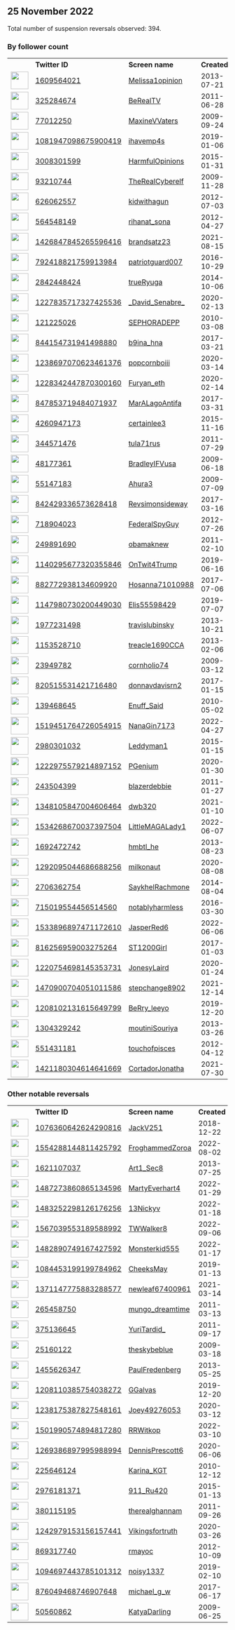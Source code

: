 
## 25 November 2022
Total number of suspension reversals observed: 394.

### By follower count
<table><tr><th></th><th align="left">Twitter ID</th><th align="left">Screen name</th>
<th align="left">Created</th><th align="left">Status</th><th align="left">Suspended</th><th align="left">Followers</th>
<tr><td><a href="https://pbs.twimg.com/profile_images/1627729736297246725/xRNxjqV6_normal.jpg"><img src="https://pbs.twimg.com/profile_images/1627729736297246725/xRNxjqV6_normal.jpg" width="40px" height="40px" align="center"/></a></td><td><a href="https://twitter.com/intent/user?user_id=1609564021">1609564021</a></td><td><a href="https://twitter.com/Melissa1opinion">Melissa1opinion</a></td><td>2013-07-21</td><td align="center"></td><td></td><td>25059</td></tr>
<tr><td><a href="https://pbs.twimg.com/profile_images/1619856311218323456/a6-Ju_7K_normal.jpg"><img src="https://pbs.twimg.com/profile_images/1619856311218323456/a6-Ju_7K_normal.jpg" width="40px" height="40px" align="center"/></a></td><td><a href="https://twitter.com/intent/user?user_id=325284674">325284674</a></td><td><a href="https://twitter.com/BeRealTV">BeRealTV</a></td><td>2011-06-28</td><td align="center"></td><td></td><td>24203</td></tr>
<tr><td><a href="https://pbs.twimg.com/profile_images/1615512103367876609/tAyFKHFb_normal.jpg"><img src="https://pbs.twimg.com/profile_images/1615512103367876609/tAyFKHFb_normal.jpg" width="40px" height="40px" align="center"/></a></td><td><a href="https://twitter.com/intent/user?user_id=77012250">77012250</a></td><td><a href="https://twitter.com/MaxineVVaters">MaxineVVaters</a></td><td>2009-09-24</td><td align="center">🚫</td><td></td><td>23874</td></tr>
<tr><td><a href="https://pbs.twimg.com/profile_images/1139763796187025408/u7fEDnOo_normal.jpg"><img src="https://pbs.twimg.com/profile_images/1139763796187025408/u7fEDnOo_normal.jpg" width="40px" height="40px" align="center"/></a></td><td><a href="https://twitter.com/intent/user?user_id=1081947098675900419">1081947098675900419</a></td><td><a href="https://twitter.com/ihavemp4s">ihavemp4s</a></td><td>2019-01-06</td><td align="center"></td><td></td><td>20387</td></tr>
<tr><td><a href="https://pbs.twimg.com/profile_images/1595937458335760384/_MqX-H-K_normal.jpg"><img src="https://pbs.twimg.com/profile_images/1595937458335760384/_MqX-H-K_normal.jpg" width="40px" height="40px" align="center"/></a></td><td><a href="https://twitter.com/intent/user?user_id=3008301599">3008301599</a></td><td><a href="https://twitter.com/HarmfulOpinions">HarmfulOpinions</a></td><td>2015-01-31</td><td align="center"></td><td></td><td>19074</td></tr>
<tr><td><a href="https://pbs.twimg.com/profile_images/1612248314057232384/7IK91kLQ_normal.jpg"><img src="https://pbs.twimg.com/profile_images/1612248314057232384/7IK91kLQ_normal.jpg" width="40px" height="40px" align="center"/></a></td><td><a href="https://twitter.com/intent/user?user_id=93210744">93210744</a></td><td><a href="https://twitter.com/TheRealCyberelf">TheRealCyberelf</a></td><td>2009-11-28</td><td align="center"></td><td></td><td>18451</td></tr>
<tr><td><a href="https://pbs.twimg.com/profile_images/1596422152164614144/R0001Cne_normal.jpg"><img src="https://pbs.twimg.com/profile_images/1596422152164614144/R0001Cne_normal.jpg" width="40px" height="40px" align="center"/></a></td><td><a href="https://twitter.com/intent/user?user_id=626062557">626062557</a></td><td><a href="https://twitter.com/kidwithagun">kidwithagun</a></td><td>2012-07-03</td><td align="center"></td><td></td><td>16560</td></tr>
<tr><td><a href="https://pbs.twimg.com/profile_images/1596209865810132992/QcBOUQu5_normal.jpg"><img src="https://pbs.twimg.com/profile_images/1596209865810132992/QcBOUQu5_normal.jpg" width="40px" height="40px" align="center"/></a></td><td><a href="https://twitter.com/intent/user?user_id=564548149">564548149</a></td><td><a href="https://twitter.com/rihanat_sona">rihanat_sona</a></td><td>2012-04-27</td><td align="center"></td><td></td><td>16555</td></tr>
<tr><td><a href="https://pbs.twimg.com/profile_images/1600471660674617345/re5zNKs6_normal.jpg"><img src="https://pbs.twimg.com/profile_images/1600471660674617345/re5zNKs6_normal.jpg" width="40px" height="40px" align="center"/></a></td><td><a href="https://twitter.com/intent/user?user_id=1426847845265596416">1426847845265596416</a></td><td><a href="https://twitter.com/brandsatz23">brandsatz23</a></td><td>2021-08-15</td><td align="center"></td><td>2022-10-31</td><td>15562</td></tr>
<tr><td><a href="https://pbs.twimg.com/profile_images/1031563419424628737/3BQu9uBX_normal.jpg"><img src="https://pbs.twimg.com/profile_images/1031563419424628737/3BQu9uBX_normal.jpg" width="40px" height="40px" align="center"/></a></td><td><a href="https://twitter.com/intent/user?user_id=792418821759913984">792418821759913984</a></td><td><a href="https://twitter.com/patriotguard007">patriotguard007</a></td><td>2016-10-29</td><td align="center"></td><td>2022-10-29</td><td>11339</td></tr>
<tr><td><a href="https://pbs.twimg.com/profile_images/1596254477207601153/DdMmXbV1_normal.jpg"><img src="https://pbs.twimg.com/profile_images/1596254477207601153/DdMmXbV1_normal.jpg" width="40px" height="40px" align="center"/></a></td><td><a href="https://twitter.com/intent/user?user_id=2842448424">2842448424</a></td><td><a href="https://twitter.com/trueRyuga">trueRyuga</a></td><td>2014-10-06</td><td align="center">🔒</td><td></td><td>11115</td></tr>
<tr><td><a href="https://pbs.twimg.com/profile_images/1291646062004969472/mI6i4HYz_normal.jpg"><img src="https://pbs.twimg.com/profile_images/1291646062004969472/mI6i4HYz_normal.jpg" width="40px" height="40px" align="center"/></a></td><td><a href="https://twitter.com/intent/user?user_id=1227835717327425536">1227835717327425536</a></td><td><a href="https://twitter.com/_David_Senabre_">_David_Senabre_</a></td><td>2020-02-13</td><td align="center"></td><td></td><td>10874</td></tr>
<tr><td><a href="https://pbs.twimg.com/profile_images/1473367782578339844/BDDkyvQ__normal.jpg"><img src="https://pbs.twimg.com/profile_images/1473367782578339844/BDDkyvQ__normal.jpg" width="40px" height="40px" align="center"/></a></td><td><a href="https://twitter.com/intent/user?user_id=121225026">121225026</a></td><td><a href="https://twitter.com/SEPHORADEPP">SEPHORADEPP</a></td><td>2010-03-08</td><td align="center"></td><td>2022-10-29</td><td>10098</td></tr>
<tr><td><a href="https://pbs.twimg.com/profile_images/1349030356968763393/BGE0ZkM6_normal.jpg"><img src="https://pbs.twimg.com/profile_images/1349030356968763393/BGE0ZkM6_normal.jpg" width="40px" height="40px" align="center"/></a></td><td><a href="https://twitter.com/intent/user?user_id=844154731941498880">844154731941498880</a></td><td><a href="https://twitter.com/b9ina_hna">b9ina_hna</a></td><td>2017-03-21</td><td align="center"></td><td></td><td>6370</td></tr>
<tr><td><a href="https://pbs.twimg.com/profile_images/1483991872032763904/AJ0lt1ol_normal.jpg"><img src="https://pbs.twimg.com/profile_images/1483991872032763904/AJ0lt1ol_normal.jpg" width="40px" height="40px" align="center"/></a></td><td><a href="https://twitter.com/intent/user?user_id=1238697070623461376">1238697070623461376</a></td><td><a href="https://twitter.com/popcornboiii">popcornboiii</a></td><td>2020-03-14</td><td align="center">🚫</td><td>2022-11-08</td><td>5654</td></tr>
<tr><td><a href="https://pbs.twimg.com/profile_images/1617539326430019584/3Ov-LBQ4_normal.jpg"><img src="https://pbs.twimg.com/profile_images/1617539326430019584/3Ov-LBQ4_normal.jpg" width="40px" height="40px" align="center"/></a></td><td><a href="https://twitter.com/intent/user?user_id=1228342447870300160">1228342447870300160</a></td><td><a href="https://twitter.com/Furyan_eth">Furyan_eth</a></td><td>2020-02-14</td><td align="center"></td><td>2022-11-08</td><td>5642</td></tr>
<tr><td><a href="https://pbs.twimg.com/profile_images/927180846175531008/p0jN9L6a_normal.jpg"><img src="https://pbs.twimg.com/profile_images/927180846175531008/p0jN9L6a_normal.jpg" width="40px" height="40px" align="center"/></a></td><td><a href="https://twitter.com/intent/user?user_id=847853719484071937">847853719484071937</a></td><td><a href="https://twitter.com/MarALagoAntifa">MarALagoAntifa</a></td><td>2017-03-31</td><td align="center"></td><td></td><td>5040</td></tr>
<tr><td><a href="https://pbs.twimg.com/profile_images/1265774465708732420/tOU3dZ3L_normal.jpg"><img src="https://pbs.twimg.com/profile_images/1265774465708732420/tOU3dZ3L_normal.jpg" width="40px" height="40px" align="center"/></a></td><td><a href="https://twitter.com/intent/user?user_id=4260947173">4260947173</a></td><td><a href="https://twitter.com/certainlee3">certainlee3</a></td><td>2015-11-16</td><td align="center"></td><td>2022-10-29</td><td>4584</td></tr>
<tr><td><a href="https://pbs.twimg.com/profile_images/726358633202724864/5IxF42U3_normal.jpg"><img src="https://pbs.twimg.com/profile_images/726358633202724864/5IxF42U3_normal.jpg" width="40px" height="40px" align="center"/></a></td><td><a href="https://twitter.com/intent/user?user_id=344571476">344571476</a></td><td><a href="https://twitter.com/tula71rus">tula71rus</a></td><td>2011-07-29</td><td align="center"></td><td></td><td>4566</td></tr>
<tr><td><a href="https://pbs.twimg.com/profile_images/1268503928/image_normal.jpg"><img src="https://pbs.twimg.com/profile_images/1268503928/image_normal.jpg" width="40px" height="40px" align="center"/></a></td><td><a href="https://twitter.com/intent/user?user_id=48177361">48177361</a></td><td><a href="https://twitter.com/BradleyIFVusa">BradleyIFVusa</a></td><td>2009-06-18</td><td align="center"></td><td></td><td>4117</td></tr>
<tr><td><a href="https://pbs.twimg.com/profile_images/1603948023675076608/2FEm5OSx_normal.jpg"><img src="https://pbs.twimg.com/profile_images/1603948023675076608/2FEm5OSx_normal.jpg" width="40px" height="40px" align="center"/></a></td><td><a href="https://twitter.com/intent/user?user_id=55147183">55147183</a></td><td><a href="https://twitter.com/Ahura3">Ahura3</a></td><td>2009-07-09</td><td align="center"></td><td></td><td>3759</td></tr>
<tr><td><a href="https://pbs.twimg.com/profile_images/1319705468294529024/1HPi0MVb_normal.jpg"><img src="https://pbs.twimg.com/profile_images/1319705468294529024/1HPi0MVb_normal.jpg" width="40px" height="40px" align="center"/></a></td><td><a href="https://twitter.com/intent/user?user_id=842429336573628418">842429336573628418</a></td><td><a href="https://twitter.com/Revsimonsideway">Revsimonsideway</a></td><td>2017-03-16</td><td align="center"></td><td></td><td>3552</td></tr>
<tr><td><a href="https://pbs.twimg.com/profile_images/3368427308/08273ff3c0ce8ff1506c91e237c05d7f_normal.jpeg"><img src="https://pbs.twimg.com/profile_images/3368427308/08273ff3c0ce8ff1506c91e237c05d7f_normal.jpeg" width="40px" height="40px" align="center"/></a></td><td><a href="https://twitter.com/intent/user?user_id=718904023">718904023</a></td><td><a href="https://twitter.com/FederalSpyGuy">FederalSpyGuy</a></td><td>2012-07-26</td><td align="center"></td><td></td><td>3360</td></tr>
<tr><td><a href="https://pbs.twimg.com/profile_images/1090194683849068544/BRhV7NCy_normal.jpg"><img src="https://pbs.twimg.com/profile_images/1090194683849068544/BRhV7NCy_normal.jpg" width="40px" height="40px" align="center"/></a></td><td><a href="https://twitter.com/intent/user?user_id=249891690">249891690</a></td><td><a href="https://twitter.com/obamaknew">obamaknew</a></td><td>2011-02-10</td><td align="center">🚫</td><td></td><td>3359</td></tr>
<tr><td><a href="https://pbs.twimg.com/profile_images/1597411582434332672/Y0XLnpHS_normal.jpg"><img src="https://pbs.twimg.com/profile_images/1597411582434332672/Y0XLnpHS_normal.jpg" width="40px" height="40px" align="center"/></a></td><td><a href="https://twitter.com/intent/user?user_id=1140295677320355846">1140295677320355846</a></td><td><a href="https://twitter.com/OnTwit4Trump">OnTwit4Trump</a></td><td>2019-06-16</td><td align="center"></td><td></td><td>3326</td></tr>
<tr><td><a href="https://pbs.twimg.com/profile_images/1274028324302569472/KDakWojM_normal.jpg"><img src="https://pbs.twimg.com/profile_images/1274028324302569472/KDakWojM_normal.jpg" width="40px" height="40px" align="center"/></a></td><td><a href="https://twitter.com/intent/user?user_id=882772938134609920">882772938134609920</a></td><td><a href="https://twitter.com/Hosanna71010988">Hosanna71010988</a></td><td>2017-07-06</td><td align="center"></td><td></td><td>3100</td></tr>
<tr><td><a href="https://pbs.twimg.com/profile_images/1608512189572186118/gSw5XbzC_normal.jpg"><img src="https://pbs.twimg.com/profile_images/1608512189572186118/gSw5XbzC_normal.jpg" width="40px" height="40px" align="center"/></a></td><td><a href="https://twitter.com/intent/user?user_id=1147980730200449030">1147980730200449030</a></td><td><a href="https://twitter.com/Elis55598429">Elis55598429</a></td><td>2019-07-07</td><td align="center">🔒</td><td></td><td>2934</td></tr>
<tr><td><a href="https://pbs.twimg.com/profile_images/1608924855315099648/iR_DfAdm_normal.jpg"><img src="https://pbs.twimg.com/profile_images/1608924855315099648/iR_DfAdm_normal.jpg" width="40px" height="40px" align="center"/></a></td><td><a href="https://twitter.com/intent/user?user_id=1977231498">1977231498</a></td><td><a href="https://twitter.com/travislubinsky">travislubinsky</a></td><td>2013-10-21</td><td align="center"></td><td>2022-11-08</td><td>2890</td></tr>
<tr><td><a href="https://pbs.twimg.com/profile_images/1060842659940630528/KaE4JpO5_normal.jpg"><img src="https://pbs.twimg.com/profile_images/1060842659940630528/KaE4JpO5_normal.jpg" width="40px" height="40px" align="center"/></a></td><td><a href="https://twitter.com/intent/user?user_id=1153528710">1153528710</a></td><td><a href="https://twitter.com/treacle1690CCA">treacle1690CCA</a></td><td>2013-02-06</td><td align="center"></td><td></td><td>2880</td></tr>
<tr><td><a href="https://pbs.twimg.com/profile_images/1626601452364869638/9-Q1c1Bl_normal.jpg"><img src="https://pbs.twimg.com/profile_images/1626601452364869638/9-Q1c1Bl_normal.jpg" width="40px" height="40px" align="center"/></a></td><td><a href="https://twitter.com/intent/user?user_id=23949782">23949782</a></td><td><a href="https://twitter.com/cornholio74">cornholio74</a></td><td>2009-03-12</td><td align="center"></td><td></td><td>2802</td></tr>
<tr><td><a href="https://pbs.twimg.com/profile_images/1456394272341647363/RfPX3hog_normal.jpg"><img src="https://pbs.twimg.com/profile_images/1456394272341647363/RfPX3hog_normal.jpg" width="40px" height="40px" align="center"/></a></td><td><a href="https://twitter.com/intent/user?user_id=820515531421716480">820515531421716480</a></td><td><a href="https://twitter.com/donnavdavisrn2">donnavdavisrn2</a></td><td>2017-01-15</td><td align="center"></td><td>2022-10-29</td><td>2696</td></tr>
<tr><td><a href="https://pbs.twimg.com/profile_images/1168173299706126337/4bs-76EZ_normal.jpg"><img src="https://pbs.twimg.com/profile_images/1168173299706126337/4bs-76EZ_normal.jpg" width="40px" height="40px" align="center"/></a></td><td><a href="https://twitter.com/intent/user?user_id=139468645">139468645</a></td><td><a href="https://twitter.com/Enuff_Said">Enuff_Said</a></td><td>2010-05-02</td><td align="center"></td><td></td><td>2480</td></tr>
<tr><td><a href="https://pbs.twimg.com/profile_images/1611114841384620032/7NVP6Ru__normal.jpg"><img src="https://pbs.twimg.com/profile_images/1611114841384620032/7NVP6Ru__normal.jpg" width="40px" height="40px" align="center"/></a></td><td><a href="https://twitter.com/intent/user?user_id=1519451764726054915">1519451764726054915</a></td><td><a href="https://twitter.com/NanaGin7173">NanaGin7173</a></td><td>2022-04-27</td><td align="center"></td><td>2022-10-19</td><td>2341</td></tr>
<tr><td><a href="https://pbs.twimg.com/profile_images/1061131302882152448/CHs1lF9Y_normal.jpg"><img src="https://pbs.twimg.com/profile_images/1061131302882152448/CHs1lF9Y_normal.jpg" width="40px" height="40px" align="center"/></a></td><td><a href="https://twitter.com/intent/user?user_id=2980301032">2980301032</a></td><td><a href="https://twitter.com/Leddyman1">Leddyman1</a></td><td>2015-01-15</td><td align="center">🔒</td><td></td><td>2312</td></tr>
<tr><td><a href="https://pbs.twimg.com/profile_images/1597518989013684227/Y1-R-QCZ_normal.jpg"><img src="https://pbs.twimg.com/profile_images/1597518989013684227/Y1-R-QCZ_normal.jpg" width="40px" height="40px" align="center"/></a></td><td><a href="https://twitter.com/intent/user?user_id=1222975579214897152">1222975579214897152</a></td><td><a href="https://twitter.com/PGenium">PGenium</a></td><td>2020-01-30</td><td align="center"></td><td></td><td>2251</td></tr>
<tr><td><a href="https://pbs.twimg.com/profile_images/1601305291727187968/_9KSEzeM_normal.jpg"><img src="https://pbs.twimg.com/profile_images/1601305291727187968/_9KSEzeM_normal.jpg" width="40px" height="40px" align="center"/></a></td><td><a href="https://twitter.com/intent/user?user_id=243504399">243504399</a></td><td><a href="https://twitter.com/blazerdebbie">blazerdebbie</a></td><td>2011-01-27</td><td align="center"></td><td></td><td>2248</td></tr>
<tr><td><a href="https://pbs.twimg.com/profile_images/1442395606677434370/_qB8lcke_normal.jpg"><img src="https://pbs.twimg.com/profile_images/1442395606677434370/_qB8lcke_normal.jpg" width="40px" height="40px" align="center"/></a></td><td><a href="https://twitter.com/intent/user?user_id=1348105847004606464">1348105847004606464</a></td><td><a href="https://twitter.com/dwb320">dwb320</a></td><td>2021-01-10</td><td align="center"></td><td>2022-10-29</td><td>2226</td></tr>
<tr><td><a href="https://pbs.twimg.com/profile_images/1536908359600943104/BLLedc-r_normal.jpg"><img src="https://pbs.twimg.com/profile_images/1536908359600943104/BLLedc-r_normal.jpg" width="40px" height="40px" align="center"/></a></td><td><a href="https://twitter.com/intent/user?user_id=1534268670037397504">1534268670037397504</a></td><td><a href="https://twitter.com/LittleMAGALady1">LittleMAGALady1</a></td><td>2022-06-07</td><td align="center"></td><td>2022-10-20</td><td>2132</td></tr>
<tr><td><a href="https://pbs.twimg.com/profile_images/1543218039273193472/lOnIrE4__normal.jpg"><img src="https://pbs.twimg.com/profile_images/1543218039273193472/lOnIrE4__normal.jpg" width="40px" height="40px" align="center"/></a></td><td><a href="https://twitter.com/intent/user?user_id=1692472742">1692472742</a></td><td><a href="https://twitter.com/hmbtl_he">hmbtl_he</a></td><td>2013-08-23</td><td align="center"></td><td>2022-11-08</td><td>2126</td></tr>
<tr><td><a href="https://pbs.twimg.com/profile_images/1371051078091964417/Xt1x72kr_normal.png"><img src="https://pbs.twimg.com/profile_images/1371051078091964417/Xt1x72kr_normal.png" width="40px" height="40px" align="center"/></a></td><td><a href="https://twitter.com/intent/user?user_id=1292095044686688256">1292095044686688256</a></td><td><a href="https://twitter.com/milkonaut">milkonaut</a></td><td>2020-08-08</td><td align="center">🔒</td><td></td><td>2124</td></tr>
<tr><td><a href="https://pbs.twimg.com/profile_images/1599084635048366081/jNq0Vnwe_normal.jpg"><img src="https://pbs.twimg.com/profile_images/1599084635048366081/jNq0Vnwe_normal.jpg" width="40px" height="40px" align="center"/></a></td><td><a href="https://twitter.com/intent/user?user_id=2706362754">2706362754</a></td><td><a href="https://twitter.com/SaykhelRachmone">SaykhelRachmone</a></td><td>2014-08-04</td><td align="center">🚫</td><td></td><td>2073</td></tr>
<tr><td><a href="https://pbs.twimg.com/profile_images/1617746815025139714/dBvom782_normal.jpg"><img src="https://pbs.twimg.com/profile_images/1617746815025139714/dBvom782_normal.jpg" width="40px" height="40px" align="center"/></a></td><td><a href="https://twitter.com/intent/user?user_id=715019554456514560">715019554456514560</a></td><td><a href="https://twitter.com/notablyharmless">notablyharmless</a></td><td>2016-03-30</td><td align="center"></td><td></td><td>2009</td></tr>
<tr><td><a href="https://pbs.twimg.com/profile_images/1564635123382992908/s7mf57jw_normal.jpg"><img src="https://pbs.twimg.com/profile_images/1564635123382992908/s7mf57jw_normal.jpg" width="40px" height="40px" align="center"/></a></td><td><a href="https://twitter.com/intent/user?user_id=1533896897471172610">1533896897471172610</a></td><td><a href="https://twitter.com/JasperRed6">JasperRed6</a></td><td>2022-06-06</td><td align="center"></td><td>2022-09-08</td><td>1978</td></tr>
<tr><td><a href="https://pbs.twimg.com/profile_images/817825506062114816/JdmbNaNT_normal.jpg"><img src="https://pbs.twimg.com/profile_images/817825506062114816/JdmbNaNT_normal.jpg" width="40px" height="40px" align="center"/></a></td><td><a href="https://twitter.com/intent/user?user_id=816256959003275264">816256959003275264</a></td><td><a href="https://twitter.com/ST1200Girl">ST1200Girl</a></td><td>2017-01-03</td><td align="center"></td><td></td><td>1956</td></tr>
<tr><td><a href="https://pbs.twimg.com/profile_images/1296957129354547201/if7RViUm_normal.jpg"><img src="https://pbs.twimg.com/profile_images/1296957129354547201/if7RViUm_normal.jpg" width="40px" height="40px" align="center"/></a></td><td><a href="https://twitter.com/intent/user?user_id=1220754698145353731">1220754698145353731</a></td><td><a href="https://twitter.com/JonesyLaird">JonesyLaird</a></td><td>2020-01-24</td><td align="center"></td><td></td><td>1927</td></tr>
<tr><td><a href="https://pbs.twimg.com/profile_images/1604783253063634945/wRhEKYtx_normal.jpg"><img src="https://pbs.twimg.com/profile_images/1604783253063634945/wRhEKYtx_normal.jpg" width="40px" height="40px" align="center"/></a></td><td><a href="https://twitter.com/intent/user?user_id=1470900704051011586">1470900704051011586</a></td><td><a href="https://twitter.com/stepchange8902">stepchange8902</a></td><td>2021-12-14</td><td align="center"></td><td>2022-11-08</td><td>1898</td></tr>
<tr><td><a href="https://pbs.twimg.com/profile_images/1506067178382147587/GlwnOPiV_normal.jpg"><img src="https://pbs.twimg.com/profile_images/1506067178382147587/GlwnOPiV_normal.jpg" width="40px" height="40px" align="center"/></a></td><td><a href="https://twitter.com/intent/user?user_id=1208102131615649799">1208102131615649799</a></td><td><a href="https://twitter.com/BeRry_leeyo">BeRry_leeyo</a></td><td>2019-12-20</td><td align="center">🚫</td><td>2022-09-30</td><td>1880</td></tr>
<tr><td><a href="https://pbs.twimg.com/profile_images/869121215473958912/yeiwoR0x_normal.jpg"><img src="https://pbs.twimg.com/profile_images/869121215473958912/yeiwoR0x_normal.jpg" width="40px" height="40px" align="center"/></a></td><td><a href="https://twitter.com/intent/user?user_id=1304329242">1304329242</a></td><td><a href="https://twitter.com/moutiniSouriya">moutiniSouriya</a></td><td>2013-03-26</td><td align="center">🔒</td><td></td><td>1851</td></tr>
<tr><td><a href="https://pbs.twimg.com/profile_images/1368964663204057088/ggGM3DJa_normal.jpg"><img src="https://pbs.twimg.com/profile_images/1368964663204057088/ggGM3DJa_normal.jpg" width="40px" height="40px" align="center"/></a></td><td><a href="https://twitter.com/intent/user?user_id=551431181">551431181</a></td><td><a href="https://twitter.com/touchofpisces">touchofpisces</a></td><td>2012-04-12</td><td align="center"></td><td></td><td>1825</td></tr>
<tr><td><a href="https://pbs.twimg.com/profile_images/1561366359711293440/nZKG8d44_normal.jpg"><img src="https://pbs.twimg.com/profile_images/1561366359711293440/nZKG8d44_normal.jpg" width="40px" height="40px" align="center"/></a></td><td><a href="https://twitter.com/intent/user?user_id=1421180304614641669">1421180304614641669</a></td><td><a href="https://twitter.com/CortadorJonatha">CortadorJonatha</a></td><td>2021-07-30</td><td align="center"></td><td>2022-08-28</td><td>1760</td></tr>
</table>

### Other notable reversals
<table><tr><th></th><th align="left">Twitter ID</th><th align="left">Screen name</th>
<th align="left">Created</th><th align="left">Status</th><th align="left">Suspended</th><th align="left">Followers</th>
<tr><td><a href="https://pbs.twimg.com/profile_images/1125873290860306432/jfteV_Z1_normal.jpg"><img src="https://pbs.twimg.com/profile_images/1125873290860306432/jfteV_Z1_normal.jpg" width="40px" height="40px" align="center"/></a></td><td><a href="https://twitter.com/intent/user?user_id=1076360642624290816">1076360642624290816</a></td><td><a href="https://twitter.com/JackV251">JackV251</a></td><td>2018-12-22</td><td align="center"></td><td>2022-09-08</td><td>110</td></tr>
<tr><td><a href="https://pbs.twimg.com/profile_images/1554814216565047296/PjybsdRk_normal.jpg"><img src="https://pbs.twimg.com/profile_images/1554814216565047296/PjybsdRk_normal.jpg" width="40px" height="40px" align="center"/></a></td><td><a href="https://twitter.com/intent/user?user_id=1554288144811425792">1554288144811425792</a></td><td><a href="https://twitter.com/FroghammedZoroa">FroghammedZoroa</a></td><td>2022-08-02</td><td align="center"></td><td>2022-11-01</td><td>78</td></tr>
<tr><td><a href="https://pbs.twimg.com/profile_images/1447654249249259521/Da1dkLb7_normal.jpg"><img src="https://pbs.twimg.com/profile_images/1447654249249259521/Da1dkLb7_normal.jpg" width="40px" height="40px" align="center"/></a></td><td><a href="https://twitter.com/intent/user?user_id=1621107037">1621107037</a></td><td><a href="https://twitter.com/Art1_Sec8">Art1_Sec8</a></td><td>2013-07-25</td><td align="center"></td><td>2022-06-12</td><td>794</td></tr>
<tr><td><a href="https://pbs.twimg.com/profile_images/1570094813596319747/8Ucn4AOf_normal.jpg"><img src="https://pbs.twimg.com/profile_images/1570094813596319747/8Ucn4AOf_normal.jpg" width="40px" height="40px" align="center"/></a></td><td><a href="https://twitter.com/intent/user?user_id=1487273860865134596">1487273860865134596</a></td><td><a href="https://twitter.com/MartyEverhart4">MartyEverhart4</a></td><td>2022-01-29</td><td align="center"></td><td>2022-10-20</td><td>1734</td></tr>
<tr><td><a href="https://pbs.twimg.com/profile_images/1483252579110985729/bdbNtcHm_normal.png"><img src="https://pbs.twimg.com/profile_images/1483252579110985729/bdbNtcHm_normal.png" width="40px" height="40px" align="center"/></a></td><td><a href="https://twitter.com/intent/user?user_id=1483252298126176256">1483252298126176256</a></td><td><a href="https://twitter.com/13Nickyv">13Nickyv</a></td><td>2022-01-18</td><td align="center"></td><td>2022-10-20</td><td>178</td></tr>
<tr><td><a href="https://pbs.twimg.com/profile_images/1572812124010807296/IjWC6S8g_normal.jpg"><img src="https://pbs.twimg.com/profile_images/1572812124010807296/IjWC6S8g_normal.jpg" width="40px" height="40px" align="center"/></a></td><td><a href="https://twitter.com/intent/user?user_id=1567039553189588992">1567039553189588992</a></td><td><a href="https://twitter.com/TWWalker8">TWWalker8</a></td><td>2022-09-06</td><td align="center"></td><td>2022-10-28</td><td>325</td></tr>
<tr><td><a href="https://pbs.twimg.com/profile_images/1484836951706460160/YuIDJ_FX_normal.jpg"><img src="https://pbs.twimg.com/profile_images/1484836951706460160/YuIDJ_FX_normal.jpg" width="40px" height="40px" align="center"/></a></td><td><a href="https://twitter.com/intent/user?user_id=1482890749167427592">1482890749167427592</a></td><td><a href="https://twitter.com/Monsterkid555">Monsterkid555</a></td><td>2022-01-17</td><td align="center"></td><td>2022-10-05</td><td>583</td></tr>
<tr><td><a href="https://pbs.twimg.com/profile_images/1603970196468862977/vTXuhPip_normal.jpg"><img src="https://pbs.twimg.com/profile_images/1603970196468862977/vTXuhPip_normal.jpg" width="40px" height="40px" align="center"/></a></td><td><a href="https://twitter.com/intent/user?user_id=1084453199199784962">1084453199199784962</a></td><td><a href="https://twitter.com/CheeksMay">CheeksMay</a></td><td>2019-01-13</td><td align="center"></td><td></td><td>198</td></tr>
<tr><td><a href="https://pbs.twimg.com/profile_images/1480888855247179777/SfD69xV-_normal.jpg"><img src="https://pbs.twimg.com/profile_images/1480888855247179777/SfD69xV-_normal.jpg" width="40px" height="40px" align="center"/></a></td><td><a href="https://twitter.com/intent/user?user_id=1371147775883288577">1371147775883288577</a></td><td><a href="https://twitter.com/newleaf67400961">newleaf67400961</a></td><td>2021-03-14</td><td align="center"></td><td>2022-09-13</td><td>537</td></tr>
<tr><td><a href="https://pbs.twimg.com/profile_images/1306227239197925383/Zp6NEUBz_normal.jpg"><img src="https://pbs.twimg.com/profile_images/1306227239197925383/Zp6NEUBz_normal.jpg" width="40px" height="40px" align="center"/></a></td><td><a href="https://twitter.com/intent/user?user_id=265458750">265458750</a></td><td><a href="https://twitter.com/mungo_dreamtime">mungo_dreamtime</a></td><td>2011-03-13</td><td align="center"></td><td></td><td>109</td></tr>
<tr><td><a href="https://pbs.twimg.com/profile_images/1596110380874465280/_twgVHtC_normal.jpg"><img src="https://pbs.twimg.com/profile_images/1596110380874465280/_twgVHtC_normal.jpg" width="40px" height="40px" align="center"/></a></td><td><a href="https://twitter.com/intent/user?user_id=375136645">375136645</a></td><td><a href="https://twitter.com/YuriTardid_">YuriTardid_</a></td><td>2011-09-17</td><td align="center"></td><td>2022-11-14</td><td>144</td></tr>
<tr><td><a href="https://pbs.twimg.com/profile_images/1548774489617563649/n7yoyLcO_normal.jpg"><img src="https://pbs.twimg.com/profile_images/1548774489617563649/n7yoyLcO_normal.jpg" width="40px" height="40px" align="center"/></a></td><td><a href="https://twitter.com/intent/user?user_id=25160122">25160122</a></td><td><a href="https://twitter.com/theskybeblue">theskybeblue</a></td><td>2009-03-18</td><td align="center"></td><td>2022-07-23</td><td>856</td></tr>
<tr><td><a href="https://pbs.twimg.com/profile_images/3740203848/de29b39e70e0d6985c442647903dc279_normal.jpeg"><img src="https://pbs.twimg.com/profile_images/3740203848/de29b39e70e0d6985c442647903dc279_normal.jpeg" width="40px" height="40px" align="center"/></a></td><td><a href="https://twitter.com/intent/user?user_id=1455626347">1455626347</a></td><td><a href="https://twitter.com/PaulFredenberg">PaulFredenberg</a></td><td>2013-05-25</td><td align="center"></td><td>2022-11-08</td><td>124</td></tr>
<tr><td><a href="https://pbs.twimg.com/profile_images/1335102257554079745/ZPuGVvff_normal.jpg"><img src="https://pbs.twimg.com/profile_images/1335102257554079745/ZPuGVvff_normal.jpg" width="40px" height="40px" align="center"/></a></td><td><a href="https://twitter.com/intent/user?user_id=1208110385754038272">1208110385754038272</a></td><td><a href="https://twitter.com/GGalvas">GGalvas</a></td><td>2019-12-20</td><td align="center"></td><td>2022-10-29</td><td>1389</td></tr>
<tr><td><a href="https://pbs.twimg.com/profile_images/1383221521041088515/Tza3Mfyw_normal.jpg"><img src="https://pbs.twimg.com/profile_images/1383221521041088515/Tza3Mfyw_normal.jpg" width="40px" height="40px" align="center"/></a></td><td><a href="https://twitter.com/intent/user?user_id=1238175387827548161">1238175387827548161</a></td><td><a href="https://twitter.com/Joey49276053">Joey49276053</a></td><td>2020-03-12</td><td align="center"></td><td>2022-10-29</td><td>670</td></tr>
<tr><td><a href="https://pbs.twimg.com/profile_images/1542880877113384961/aR5kALdH_normal.jpg"><img src="https://pbs.twimg.com/profile_images/1542880877113384961/aR5kALdH_normal.jpg" width="40px" height="40px" align="center"/></a></td><td><a href="https://twitter.com/intent/user?user_id=1501990574894817280">1501990574894817280</a></td><td><a href="https://twitter.com/RRWitkop">RRWitkop</a></td><td>2022-03-10</td><td align="center"></td><td>2022-09-28</td><td>81</td></tr>
<tr><td><a href="https://pbs.twimg.com/profile_images/1596360597918175232/gg7CvzMm_normal.jpg"><img src="https://pbs.twimg.com/profile_images/1596360597918175232/gg7CvzMm_normal.jpg" width="40px" height="40px" align="center"/></a></td><td><a href="https://twitter.com/intent/user?user_id=1269386897995988994">1269386897995988994</a></td><td><a href="https://twitter.com/DennisPrescott6">DennisPrescott6</a></td><td>2020-06-06</td><td align="center"></td><td></td><td>480</td></tr>
<tr><td><a href="https://pbs.twimg.com/profile_images/1146092073365516288/06WhnQYE_normal.jpg"><img src="https://pbs.twimg.com/profile_images/1146092073365516288/06WhnQYE_normal.jpg" width="40px" height="40px" align="center"/></a></td><td><a href="https://twitter.com/intent/user?user_id=225646124">225646124</a></td><td><a href="https://twitter.com/Karina_KGT">Karina_KGT</a></td><td>2010-12-12</td><td align="center"></td><td></td><td>1026</td></tr>
<tr><td><a href="https://pbs.twimg.com/profile_images/1476705919178321924/A1x5I7u__normal.jpg"><img src="https://pbs.twimg.com/profile_images/1476705919178321924/A1x5I7u__normal.jpg" width="40px" height="40px" align="center"/></a></td><td><a href="https://twitter.com/intent/user?user_id=2976181371">2976181371</a></td><td><a href="https://twitter.com/911_Ru420">911_Ru420</a></td><td>2015-01-13</td><td align="center"></td><td>2022-11-08</td><td>231</td></tr>
<tr><td><a href="https://pbs.twimg.com/profile_images/1522259910003773443/QOTkoXLj_normal.jpg"><img src="https://pbs.twimg.com/profile_images/1522259910003773443/QOTkoXLj_normal.jpg" width="40px" height="40px" align="center"/></a></td><td><a href="https://twitter.com/intent/user?user_id=380115195">380115195</a></td><td><a href="https://twitter.com/therealghannam">therealghannam</a></td><td>2011-09-26</td><td align="center"></td><td>2022-11-08</td><td>1393</td></tr>
<tr><td><a href="https://pbs.twimg.com/profile_images/1366611888243503105/m1xgFrZU_normal.jpg"><img src="https://pbs.twimg.com/profile_images/1366611888243503105/m1xgFrZU_normal.jpg" width="40px" height="40px" align="center"/></a></td><td><a href="https://twitter.com/intent/user?user_id=1242979153156157441">1242979153156157441</a></td><td><a href="https://twitter.com/Vikingsfortruth">Vikingsfortruth</a></td><td>2020-03-26</td><td align="center"></td><td>2022-08-23</td><td>148</td></tr>
<tr><td><a href="https://pbs.twimg.com/profile_images/1407051204908232704/k2Msxg0G_normal.jpg"><img src="https://pbs.twimg.com/profile_images/1407051204908232704/k2Msxg0G_normal.jpg" width="40px" height="40px" align="center"/></a></td><td><a href="https://twitter.com/intent/user?user_id=869317740">869317740</a></td><td><a href="https://twitter.com/rmayoc">rmayoc</a></td><td>2012-10-09</td><td align="center">🔒</td><td>2022-10-29</td><td>569</td></tr>
<tr><td><a href="https://pbs.twimg.com/profile_images/1515249188245803015/VVla0Z6Q_normal.jpg"><img src="https://pbs.twimg.com/profile_images/1515249188245803015/VVla0Z6Q_normal.jpg" width="40px" height="40px" align="center"/></a></td><td><a href="https://twitter.com/intent/user?user_id=1094697443785101312">1094697443785101312</a></td><td><a href="https://twitter.com/noisy1337">noisy1337</a></td><td>2019-02-10</td><td align="center"></td><td>2022-10-31</td><td>32</td></tr>
<tr><td><a href="https://pbs.twimg.com/profile_images/1221496019147358208/Al7Fm5qn_normal.jpg"><img src="https://pbs.twimg.com/profile_images/1221496019147358208/Al7Fm5qn_normal.jpg" width="40px" height="40px" align="center"/></a></td><td><a href="https://twitter.com/intent/user?user_id=876049468746907648">876049468746907648</a></td><td><a href="https://twitter.com/michael_g_w">michael_g_w</a></td><td>2017-06-17</td><td align="center"></td><td>2022-03-06</td><td>68</td></tr>
<tr><td><a href="https://abs.twimg.com/sticky/default_profile_images/default_profile_normal.png"><img src="https://abs.twimg.com/sticky/default_profile_images/default_profile_normal.png" width="40px" height="40px" align="center"/></a></td><td><a href="https://twitter.com/intent/user?user_id=50560862">50560862</a></td><td><a href="https://twitter.com/KatyaDarling">KatyaDarling</a></td><td>2009-06-25</td><td align="center">🚫</td><td>2022-11-08</td><td>6</td></tr>
</table>
